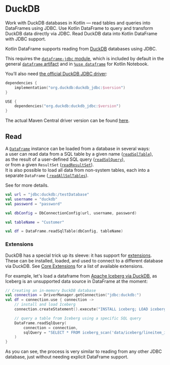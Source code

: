 # DuckDB

<web-summary>
Work with DuckDB databases in Kotlin — read tables and queries into DataFrames using JDBC.
</web-summary>

<card-summary>
Use Kotlin DataFrame to query and transform DuckDB data directly via JDBC.
</card-summary>

<link-summary>
Read DuckDB data into Kotlin DataFrame with JDBC support.
</link-summary>

<!---IMPORT org.jetbrains.kotlinx.dataframe.samples.io.DuckDb-->

Kotlin DataFrame supports reading from [DuckDB](https://duckdb.org/) databases using JDBC.

This requires the [`dataframe-jdbc` module](Modules.md#dataframe-jdbc),
which is included by default in the general [`dataframe` artifact](Modules.md#dataframe-general)
and in [`%use dataframe`](SetupKotlinNotebook.md#integrate-kotlin-dataframe) for Kotlin Notebook.

You’ll also need [the official DuckDB JDBC driver](https://duckdb.org/docs/stable/clients/java):

<tabs>
<tab title="Gradle project">

```kotlin
dependencies {
    implementation("org.duckdb:duckdb_jdbc:$version")
}
```

</tab>
<tab title="Kotlin Notebook">

```kotlin
USE {
    dependencies("org.duckdb:duckdb_jdbc:$version")
}
```

</tab>
</tabs>

The actual Maven Central driver version can be found
[here](https://mvnrepository.com/artifact/org.duckdb/duckdb_jdbc).

## Read

A [`DataFrame`](DataFrame.md) instance can be loaded from a database in several ways:  
a user can read data from a SQL table by a given name ([`readSqlTable`](readSqlDatabases.md)),  
as the result of a user-defined SQL query ([`readSqlQuery`](readSqlDatabases.md)),  
or from a given `ResultSet` ([`readResultSet`](readSqlDatabases.md)).  
It is also possible to load all data from non-system tables, each into a separate `DataFrame` ([
`readAllSqlTables`](readSqlDatabases.md)).

See [](readSqlDatabases.md) for more details.

<!---FUN readSqlTable-->

```kotlin
val url = "jdbc:duckdb:/testDatabase"
val username = "duckdb"
val password = "password"

val dbConfig = DbConnectionConfig(url, username, password)

val tableName = "Customer"

val df = DataFrame.readSqlTable(dbConfig, tableName)
```

<!---END-->

### Extensions

DuckDB has a special trick up its sleeve: it has support
for [extensions](https://duckdb.org/docs/stable/extensions/overview).
These can be installed, loaded, and used to connect to a different database via DuckDB.
See [Core Extensions](https://duckdb.org/docs/stable/core_extensions/overview) for a list of available extensions.

For example, let's load a dataframe
from [Apache Iceberg via DuckDB](https://duckdb.org/docs/stable/core_extensions/iceberg/overview.html),
as Iceberg is an unsupported data source in DataFrame at the moment:

<!---FUN readIcebergExtension-->

```kotlin
// Creating an in-memory DuckDB database
val connection = DriverManager.getConnection("jdbc:duckdb:")
val df = connection.use { connection ->
    // install and load Iceberg
    connection.createStatement().execute("INSTALL iceberg; LOAD iceberg;")

    // query a table from Iceberg using a specific SQL query
    DataFrame.readSqlQuery(
        connection = connection,
        sqlQuery = "SELECT * FROM iceberg_scan('data/iceberg/lineitem_iceberg', allow_moved_paths = true);",
    )
}
```

<!---END-->

As you can see, the process is very similar to reading from any other JDBC database,
just without needing explicit DataFrame support.
